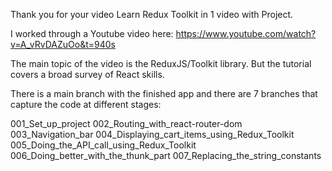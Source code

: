 Thank you for your video Learn Redux Toolkit in 1 video with Project. 

I worked through a Youtube video here: https://www.youtube.com/watch?v=A_vRvDAZuOo&t=940s

The main topic of the video is the ReduxJS/Toolkit library. But the tutorial covers a broad survey of React skills. 

There is a main branch with the finished app and there are 7 branches that capture the code at different stages: 

001_Set_up_project
002_Routing_with_react-router-dom
003_Navigation_bar
004_Displaying_cart_items_using_Redux_Toolkit
005_Doing_the_API_call_using_Redux_Toolkit
006_Doing_better_with_the_thunk_part
007_Replacing_the_string_constants
